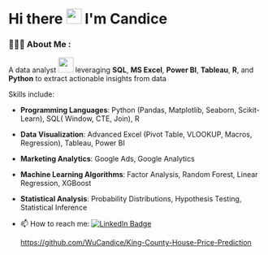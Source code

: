 #   Hi there <img src="https://media.giphy.com/media/hvRJCLFzcasrR4ia7z/giphy.gif" width="30px"/> I'm Candice


### 👩🏻‍💻 About Me :
A data analyst <img src="https://media.giphy.com/media/WUlplcMpOCEmTGBtBW/giphy.gif" width="30"> leveraging **SQL**, **MS Excel**, **Power BI**, **Tableau**, **R**, and **Python** to extract actionable insights from data</p>
Skills include:</p>
- **Programming Languages**: Python (Pandas, Matplotlib, Seaborn, Scikit-Learn), SQL( Window, CTE, Join), R</p>
- **Data Visualization**: Advanced Excel (Pivot Table, VLOOKUP, Macros, Regression), Tableau, Power BI</p>
- **Marketing Analytics**: Google Ads, Google Analytics</p>
- **Machine Learning Algorithms**: Factor Analysis, Random Forest, Linear Regression, XGBoost</p>
- **Statistical Analysis**: Probability Distributions, Hypothesis Testing, Statistical Inference</p>
- :mailbox: How to reach me:  <a href="https://www.linkedin.com/in/wu-candice/">
    <img src="https://img.shields.io/badge/LinkedIn-blue?style=for-the-badge&logo=linkedin&logoColor=white" alt="LinkedIn Badge"/>

    https://github.com/WuCandice/King-County-House-Price-Prediction
  

    







